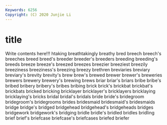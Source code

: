 ```yaml
---
Keywords: 6256
Copyright: (C) 2020 Junjie Li
---
```


# title

Write contents here!!!
htaking 
breathtakingly 
breathy 
bred 
breech 
breech's
breeches 
breed 
breed's 
breeder 
breeder's 
breeders 
breeding 
breeding's 
breeds 
breeze
breeze's 
breezed 
breezes 
breezier 
breeziest 
breezily 
breeziness 
breeziness's 
breezing 
breezy
brethren 
breviaries 
breviary 
breviary's 
brevity 
brevity's 
brew 
brew's 
brewed 
brewer
brewer's 
breweries 
brewers 
brewery 
brewery's 
brewing 
brews 
briar 
briar's 
briars
bribe 
bribe's 
bribed 
bribery 
bribery's 
bribes 
bribing 
brick 
brick's 
brickbat
brickbat's 
brickbats 
bricked 
bricking 
bricklayer 
bricklayer's 
bricklayers 
bricklaying 
bricklaying's 
bricks
bridal 
bridal's 
bridals 
bride 
bride's 
bridegroom 
bridegroom's 
bridegrooms 
brides 
bridesmaid
bridesmaid's 
bridesmaids 
bridge 
bridge's 
bridged 
bridgehead 
bridgehead's 
bridgeheads 
bridges 
bridgework
bridgework's 
bridging 
bridle 
bridle's 
bridled 
bridles 
bridling 
brief 
brief's 
briefcase
briefcase's 
briefcases 
briefed 
briefer 
